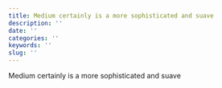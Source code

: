 ```yaml
---
title: Medium certainly is a more sophisticated and suave
description: ''
date: ''
categories: ''
keywords: ''
slug: ''
---
```


Medium certainly is a more sophisticated and suave